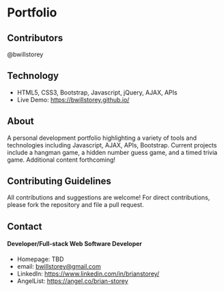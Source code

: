 # Portfolio

## Contributors
@bwillstorey

## Technology
- HTML5, CSS3, Bootstrap, Javascript, jQuery, AJAX, APIs
- Live Demo: https://bwillstorey.github.io/

## About
A personal development portfolio highlighting a variety of tools and technologies including Javascript, AJAX, APIs, Bootstrap. Current projects include a hangman game, a hidden number guess game, and a timed trivia game. Additional content forthcoming!

## Contributing Guidelines
All contributions and suggestions are welcome! For direct contributions, please fork the repository and file a pull request.

## Contact
#### Developer/Full-stack Web Software Developer
- Homepage: TBD
- email: bwillstorey@gmail.com
- LinkedIn: https://www.linkedin.com/in/brianstorey/
- AngelList: https://angel.co/brian-storey
